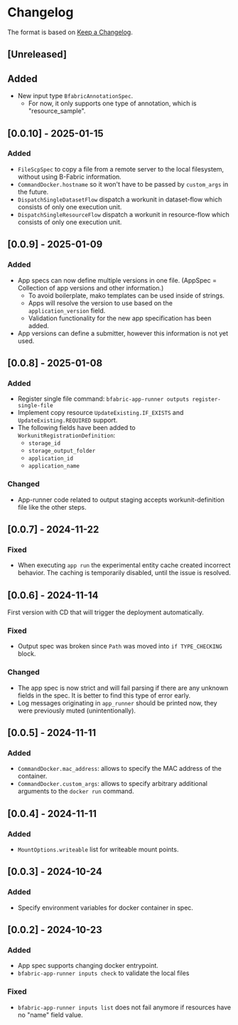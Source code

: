 # Changelog

The format is based on [Keep a Changelog](https://keepachangelog.com/en/1.1.0/).

## \[Unreleased\]

## Added

- New input type `BfabricAnnotationSpec`.
    - For now, it only supports one type of annotation, which is "resource_sample".

## \[0.0.10\] - 2025-01-15

### Added

- `FileScpSpec` to copy a file from a remote server to the local filesystem, without using B-Fabric information.
- `CommandDocker.hostname` so it won't have to be passed by `custom_args` in the future.
- `DispatchSingleDatasetFlow` dispatch a workunit in dataset-flow which consists of only one execution unit.
- `DispatchSingleResourceFlow` dispatch a workunit in resource-flow which consists of only one execution unit.

## \[0.0.9\] - 2025-01-09

### Added

- App specs can now define multiple versions in one file. (AppSpec = Collection of app versions and other information.)
    - To avoid boilerplate, mako templates can be used inside of strings.
    - Apps will resolve the version to use based on the `application_version` field.
    - Validation functionality for the new app specification has been added.
- App versions can define a submitter, however this information is not yet used.

## \[0.0.8\] - 2025-01-08

### Added

- Register single file command: `bfabric-app-runner outputs register-single-file`
- Implement copy resource `UpdateExisting.IF_EXISTS` and `UpdateExisting.REQUIRED` support.
- The following fields have been added to `WorkunitRegistrationDefinition`:
    - `storage_id`
    - `storage_output_folder`
    - `application_id`
    - `application_name`

### Changed

- App-runner code related to output staging accepts workunit-definition file like the other steps.

## \[0.0.7\] - 2024-11-22

### Fixed

- When executing `app run` the experimental entity cache created incorrect behavior. The caching is temporarily disabled,
    until the issue is resolved.

## \[0.0.6\] - 2024-11-14

First version with CD that will trigger the deployment automatically.

### Fixed

- Output spec was broken since `Path` was moved into `if TYPE_CHECKING` block.

### Changed

- The app spec is now strict and will fail parsing if there are any unknown fields in the spec. It is better to find
    this type of error early.
- Log messages originating in `app_runner` should be printed now, they were previously muted (unintentionally).

## \[0.0.5\] - 2024-11-11

### Added

- `CommandDocker.mac_address`: allows to specify the MAC address of the container.
- `CommandDocker.custom_args`: allows to specify arbitrary additional arguments to the `docker run` command.

## \[0.0.4\] - 2024-11-11

### Added

- `MountOptions.writeable` list for writeable mount points.

## \[0.0.3\] - 2024-10-24

### Added

- Specify environment variables for docker container in spec.

## \[0.0.2\] - 2024-10-23

### Added

- App spec supports changing docker entrypoint.
- `bfabric-app-runner inputs check` to validate the local files

### Fixed

- `bfabric-app-runner inputs list` does not fail anymore if resources have no "name" field value.
